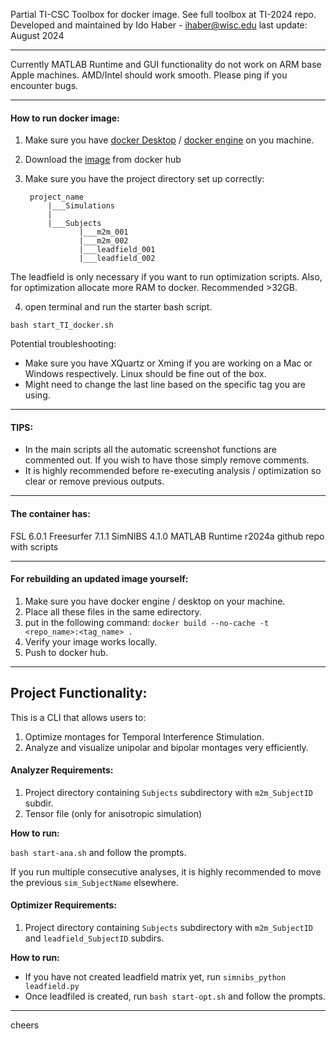 Partial TI-CSC Toolbox for docker image. See full toolbox at TI-2024 repo.
Developed and maintained by Ido Haber - ihaber@wisc.edu
last update: August 2024

---

Currently MATLAB Runtime and GUI functionality do not work on ARM base Apple machines. AMD/Intel should work smooth. Please ping if you encounter bugs.

---

#### How to run docker image:

1. Make sure you have [docker Desktop](https://www.docker.com/products/docker-desktop/) / [docker engine](https://docs.docker.com/engine/install/) on you machine.
2. Download the [image](https://hub.docker.com/r/idossha/ti-package) from docker hub
3. Make sure you have the project directory set up correctly:

        project_name 
            |___Simulations
            |
            |___Subjects
                   |___m2m_001
                   |___m2m_002
                   |___leadfield_001
                   |___leadfield_002


The leadfield is only necessary if you want to run optimization scripts.
Also, for optimization allocate more RAM to docker. Recommended >32GB.


4. open terminal and run the starter bash script.

`bash start_TI_docker.sh`


Potential troubleshooting:

* Make sure you have XQuartz or Xming if you are working on a Mac or Windows respectively. Linux should be fine out of the box.
* Might need to change the last line based on the specific tag you are using.

---

#### TIPS:

* In the main scripts all the automatic screenshot functions are commented out. If you wish to have those simply remove comments.
* It is highly recommended before re-executing analysis / optimization so clear or remove previous outputs. 


---

#### The container has:
FSL 6.0.1
Freesurfer 7.1.1
SimNIBS 4.1.0
MATLAB Runtime r2024a
github repo with scripts

---

#### For rebuilding an updated image yourself:

1. Make sure you have docker engine / desktop on your machine.
2. Place all these files in the same edirectory.
3. put in the following command: `docker build --no-cache -t <repo_name>:<tag_name> .` 
4. Verify your image works locally.
5. Push to docker hub.

---

## Project Functionality:

This is a CLI that allows users to:
1. Optimize montages for Temporal Interference Stimulation.
2. Analyze and visualize unipolar and bipolar montages very efficiently. 

#### Analyzer Requirements:

1. Project directory containing `Subjects` subdirectory with `m2m_SubjectID` subdir.
3. Tensor file (only for anisotropic simulation)

**How to run:**

`bash start-ana.sh` and follow the prompts. 

If you run multiple consecutive analyses, it is highly recommended to move the previous `sim_SubjectName` elsewhere.

#### Optimizer Requirements:

1. Project directory containing `Subjects` subdirectory with `m2m_SubjectID` and `leadfield_SubjectID` subdirs.

**How to run:** 

* If you have not created leadfield matrix yet, run `simnibs_python leadfield.py` 
* Once leadfiled is created, run `bash start-opt.sh` and follow the prompts.

---

cheers







